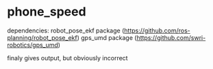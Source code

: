 # phone_speed

dependencies:
robot_pose_ekf package (https://github.com/ros-planning/robot_pose_ekf)
gps_umd package (https://github.com/swri-robotics/gps_umd)

finaly gives output, but obviously incorrect 
